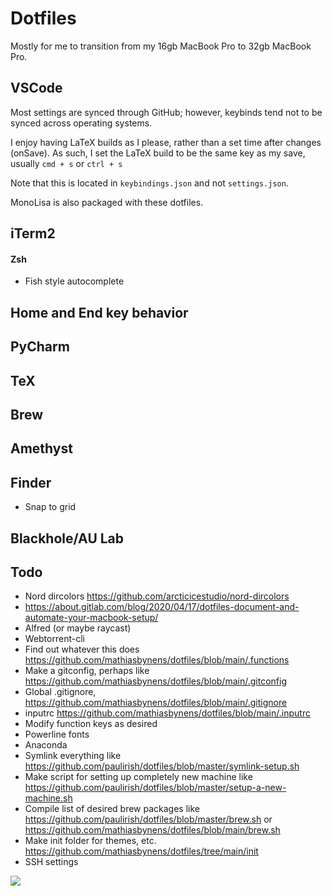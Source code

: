 # Dotfiles
Mostly for me to transition from my 16gb MacBook Pro to 32gb MacBook Pro. 

## VSCode
Most settings are synced through GitHub; however, keybinds tend not to be synced across operating systems.

I enjoy having LaTeX builds as I please, rather than a set time after changes (onSave). 
As such, I set the LaTeX build to be the same key as my save, usually `cmd + s` or `ctrl + s`

Note that this is located in `keybindings.json` and not `settings.json`.

MonoLisa is also packaged with these dotfiles.

## iTerm2

#### Zsh
- Fish style autocomplete

## Home and End key behavior

## PyCharm

## TeX

## Brew

## Amethyst

## Finder
- Snap to grid

## Blackhole/AU Lab

## Todo
- Nord dircolors https://github.com/arcticicestudio/nord-dircolors
- https://about.gitlab.com/blog/2020/04/17/dotfiles-document-and-automate-your-macbook-setup/
- Alfred (or maybe raycast)
- Webtorrent-cli
- Find out whatever this does https://github.com/mathiasbynens/dotfiles/blob/main/.functions
- Make a gitconfig, perhaps like https://github.com/mathiasbynens/dotfiles/blob/main/.gitconfig
- Global .gitignore, https://github.com/mathiasbynens/dotfiles/blob/main/.gitignore
- inputrc https://github.com/mathiasbynens/dotfiles/blob/main/.inputrc
- Modify function keys as desired
- Powerline fonts
- Anaconda
- Symlink everything like https://github.com/paulirish/dotfiles/blob/master/symlink-setup.sh
- Make script for setting up completely new machine like https://github.com/paulirish/dotfiles/blob/master/setup-a-new-machine.sh
- Compile list of desired brew packages like https://github.com/paulirish/dotfiles/blob/master/brew.sh or https://github.com/mathiasbynens/dotfiles/blob/main/brew.sh
- Make init folder for themes, etc. https://github.com/mathiasbynens/dotfiles/tree/main/init
- SSH settings 

![](https://raw.githubusercontent.com/arcticicestudio/nord-docs/develop/assets/images/nord/repository-footer-separator.svg?sanitize=true)
